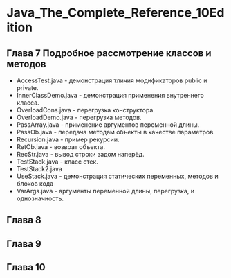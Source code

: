# Java_The_Complete_Reference_10Edition

## **Глава 7 Подробное рассмотрение классов и методов**
* AccessTest.java			- демонстрация тличия модификаторов public и private.
* InnerClassDemo.java		- демонстрация применения внутреннего класса.
* OverloadCons.java		- перегрузка конструктора.
* OverloadDemo.java		- перегрузка методов.
* PassArray.java			- применение аргументов переменной длины.
* PassOb.java			- передача методам объекты в качестве параметров.
* Recursion.java			- пример рекурсии.
* RetOb.java			- возврат объекта.
* RecStr.java     - вывод строки задом наперёд.
* TestStack.java			- класс стек.
* TestStack2.java			
* UseStack.java			- демонстрация статических переменных, методов и блоков кода
* VarArgs.java			- аргументы переменной длины, перегрузка, и однозначность.

## **Глава 8**

## **Глава 9**

## **Глава 10**
